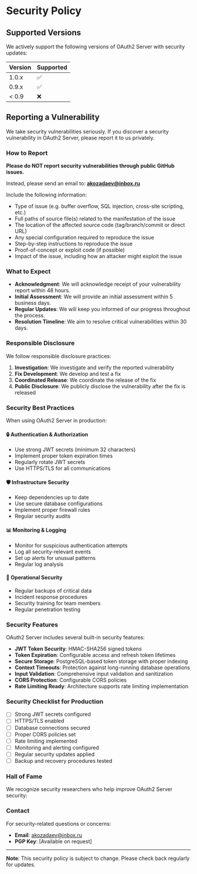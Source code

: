 # Security Policy

## Supported Versions

We actively support the following versions of OAuth2 Server with security updates:

| Version | Supported          |
| ------- | ------------------ |
| 1.0.x   | :white_check_mark: |
| 0.9.x   | :white_check_mark: |
| < 0.9   | :x:                |

## Reporting a Vulnerability

We take security vulnerabilities seriously. If you discover a security vulnerability in OAuth2 Server, please report it to us privately.

### How to Report

**Please do NOT report security vulnerabilities through public GitHub issues.**

Instead, please send an email to: **akozadaev@inbox.ru**

Include the following information:
- Type of issue (e.g. buffer overflow, SQL injection, cross-site scripting, etc.)
- Full paths of source file(s) related to the manifestation of the issue
- The location of the affected source code (tag/branch/commit or direct URL)
- Any special configuration required to reproduce the issue
- Step-by-step instructions to reproduce the issue
- Proof-of-concept or exploit code (if possible)
- Impact of the issue, including how an attacker might exploit the issue

### What to Expect

- **Acknowledgment**: We will acknowledge receipt of your vulnerability report within 48 hours.
- **Initial Assessment**: We will provide an initial assessment within 5 business days.
- **Regular Updates**: We will keep you informed of our progress throughout the process.
- **Resolution Timeline**: We aim to resolve critical vulnerabilities within 30 days.

### Responsible Disclosure

We follow responsible disclosure practices:

1. **Investigation**: We investigate and verify the reported vulnerability
2. **Fix Development**: We develop and test a fix
3. **Coordinated Release**: We coordinate the release of the fix
4. **Public Disclosure**: We publicly disclose the vulnerability after the fix is released

### Security Best Practices

When using OAuth2 Server in production:

#### 🔒 **Authentication & Authorization**
- Use strong JWT secrets (minimum 32 characters)
- Implement proper token expiration times
- Regularly rotate JWT secrets
- Use HTTPS/TLS for all communications

#### 🛡️ **Infrastructure Security**
- Keep dependencies up to date
- Use secure database configurations
- Implement proper firewall rules
- Regular security audits

#### 📊 **Monitoring & Logging**
- Monitor for suspicious authentication attempts
- Log all security-relevant events
- Set up alerts for unusual patterns
- Regular log analysis

#### 🔄 **Operational Security**
- Regular backups of critical data
- Incident response procedures
- Security training for team members
- Regular penetration testing

### Security Features

OAuth2 Server includes several built-in security features:

- **JWT Token Security**: HMAC-SHA256 signed tokens
- **Token Expiration**: Configurable access and refresh token lifetimes
- **Secure Storage**: PostgreSQL-based token storage with proper indexing
- **Context Timeouts**: Protection against long-running database operations
- **Input Validation**: Comprehensive input validation and sanitization
- **CORS Protection**: Configurable CORS policies
- **Rate Limiting Ready**: Architecture supports rate limiting implementation

### Security Checklist for Production

- [ ] Strong JWT secrets configured
- [ ] HTTPS/TLS enabled
- [ ] Database connections secured
- [ ] Proper CORS policies set
- [ ] Rate limiting implemented
- [ ] Monitoring and alerting configured
- [ ] Regular security updates applied
- [ ] Backup and recovery procedures tested

### Hall of Fame

We recognize security researchers who help improve OAuth2 Server security:

<!-- Security researchers will be listed here after responsible disclosure -->

### Contact

For security-related questions or concerns:
- **Email**: akozadaev@inbox.ru
- **PGP Key**: [Available on request]

---

**Note**: This security policy is subject to change. Please check back regularly for updates.
